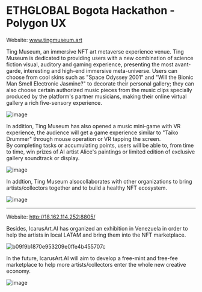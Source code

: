 # ETHGLOBAL Bogota Hackathon - Polygon UX

Website: www.tingmuseum.art

Ting Museum, an immersive NFT art metaverse experience venue. Ting Museum is dedicated to providing users with a new combination of science fiction visual, 
auditory and gaming experience, presenting the most avant-garde, interesting and high-end immersive meta-universe. 
Users can choose from cool skins such as "Space Odyssey 2001" and "Will the Bionic Man Smell Electronic Jasmine?" 
to decorate their personal gallery; they can also choose certain authorized music pieces from the music clips specially produced by the platform's partner musicians, 
making their online virtual gallery a rich five-sensory experience.

![image](https://user-images.githubusercontent.com/54044930/194745686-1b8be025-29c3-410b-9638-71cdd7ccc7d0.png)

In addition, Ting Museum has also opened a music mini-game with VR experience, 
the audience will get a game experience similar to "Taiko Drummer" through mouse operation or VR tapping the screen.  
By completing tasks or accumulating points, users will be able to, from time to time, 
win prizes of AI artist Alice's paintings or limited edition of exclusive gallery soundtrack or display.

![image](https://user-images.githubusercontent.com/54044930/194745722-6f84a345-7cc6-47c7-8c4e-7aacb2dbec30.png)

In addtion, Ting Museum alsocollaborates with other organizations to bring artists/collectors together and to build a healthy NFT ecosystem.

![image](https://user-images.githubusercontent.com/54044930/194745582-8c06c799-fa9c-4eb1-ab83-198c4b149662.png)

---------------------------------------------

Website: http://18.162.114.252:8805/

Besides, IcarusArt.AI has organized an exhibition in Venezuela in order to help the artists in local LATAM and bring them into the NFT marketplace.

![b09f9b1870e953209e0ffe4b455707c](https://user-images.githubusercontent.com/54044930/194745881-f0e4a0f1-6015-4605-8f5c-2178e126d1a2.jpg)

In the future, IcarusArt.AI will aim to develop a free-mint and free-fee marketplace to help more artists/collectors enter the whole new creative economy.

![image](https://user-images.githubusercontent.com/54044930/194746051-2d8bed52-c0c4-4ac4-90f2-3ca80b3b3a11.png)
